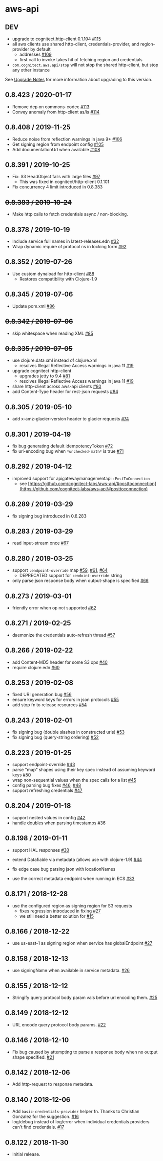 # aws-api

## DEV

* upgrade to cognitect.http-client 0.1.104 [#115](https://github.com/cognitect-labs/aws-api/issues/115)
* all aws clients use shared http-client, credentials-provider, and region-provider by default
  * addresses [#109](https://github.com/cognitect-labs/aws-api/issues/109)
  * first call to invoke takes hit of fetching region and credentials
* `com.cognitect.aws.api/stop` will not stop the shared http-client, but stop any other instance

See [Upgrade Notes](https://github.com/cognitect-labs/aws-api/blob/master/UPGRADE.md) for more
information about upgrading to this version.

## 0.8.423 / 2020-01-17

* Remove dep on commons-codec [#113](https://github.com/cognitect-labs/aws-api/issues/113)
* Convey anomaly from http-client as/is [#114](https://github.com/cognitect-labs/aws-api/issues/114)

## 0.8.408 / 2019-11-25

* Reduce noise from reflection warnings in java 9+ [#106](https://github.com/cognitect-labs/aws-api/issues/106)
* Get signing region from endpoint config [#105](https://github.com/cognitect-labs/aws-api/issues/105)
* Add documentationUrl when available [#108](https://github.com/cognitect-labs/aws-api/issues/108)

## 0.8.391 / 2019-10-25

* Fix: S3 HeadObject fails with large files [#97](https://github.com/cognitect-labs/aws-api/issues/97)
  * This was fixed in cognitect/http-client 0.1.101
* Fix concurrency 4 limit introduced in 0.8.383

## ~~0.8.383 / 2019-10-24~~

* Make http calls to fetch credentials async / non-blocking.

## 0.8.378 / 2019-10-19

* Include service full names in latest-releases.edn [#32](https://github.com/cognitect-labs/aws-api/issues/32)
* Wrap dynamic require of protocol ns in locking form [#92](https://github.com/cognitect-labs/aws-api/issues/92)

## 0.8.352 / 2019-07-26

* Use custom dynaload for http-client [#88](https://github.com/cognitect-labs/aws-api/issues/88)
  * Restores compatibility with Clojure-1.9

## 0.8.345 / 2019-07-06

* Update pom.xml [#86](https://github.com/cognitect-labs/aws-api/issues/86)

## ~~0.8.342 / 2019-07-06~~

* skip whitespace when reading XML [#85](https://github.com/cognitect-labs/aws-api/issues/85)

## ~~0.8.335 / 2019-07-05~~

* use clojure.data.xml instead of clojure.xml
  * resolves Illegal Reflective Access warnings in java 11 [#19](https://github.com/cognitect-labs/aws-api/issues/19)
* upgrade cognitect http-client
  * upgrades jetty to 9.4 [#81](https://github.com/cognitect-labs/aws-api/issues/81)
  * resolves Illegal Reflective Access warnings in java 11 [#19](https://github.com/cognitect-labs/aws-api/issues/19)
* share http-client across aws-api clients [#80](https://github.com/cognitect-labs/aws-api/issues/80)
* add Content-Type header for rest-json requests [#84](https://github.com/cognitect-labs/aws-api/issues/84)

## 0.8.305 / 2019-05-10

* add x-amz-glacier-version header to glacier requests [#74](https://github.com/cognitect-labs/aws-api/issues/74)

## 0.8.301 / 2019-04-19

* fix bug generating default idempotencyToken [#72](https://github.com/cognitect-labs/aws-api/issues/72)
* fix uri-encoding bug when `*unchecked-math*` is true [#71](https://github.com/cognitect-labs/aws-api/issues/71)

## 0.8.292 / 2019-04-12

* improved support for apigatewaymanagementapi `:PostToConnection`
  * see [https://github.com/cognitect-labs/aws-api/#posttoconnection](https://github.com/cognitect-labs/aws-api/#posttoconnection)

## 0.8.289 / 2019-03-29

* fix signing bug introduced in 0.8.283

## 0.8.283 / 2019-03-29

* read input-stream once [#67](https://github.com/cognitect-labs/aws-api/issues/67)

## 0.8.280 / 2019-03-25

* support `:endpoint-override` map [#59](https://github.com/cognitect-labs/aws-api/issues/59), [#61](https://github.com/cognitect-labs/aws-api/issues/61), [#64](https://github.com/cognitect-labs/aws-api/issues/64)
  * DEPRECATED support for `:endoint-override` string
* only parse json response body when output-shape is specified [#66](https://github.com/cognitect-labs/aws-api/issues/66)

## 0.8.273 / 2019-03-01

* friendly error when op not supported [#62](https://github.com/cognitect-labs/aws-api/issues/62)

## 0.8.271 / 2019-02-25

* daemonize the credentials auto-refresh thread [#57](https://github.com/cognitect-labs/aws-api/issues/57)

## 0.8.266 / 2019-02-22

* add Content-MD5 header for some S3 ops [#40](https://github.com/cognitect-labs/aws-api/issues/40)
* require clojure.edn [#60](https://github.com/cognitect-labs/aws-api/issues/60)

## 0.8.253 / 2019-02-08

* fixed URI generation bug [#56](https://github.com/cognitect-labs/aws-api/issues/56)
* ensure keyword keys for errors in json protocols [#55](https://github.com/cognitect-labs/aws-api/issues/55)
* add stop fn to release resources [#54](https://github.com/cognitect-labs/aws-api/issues/54)

## 0.8.243 / 2019-02-01

* fix signing bug (double slashes in constructed uris) [#53](https://github.com/cognitect-labs/aws-api/issues/53)
* fix signing bug (query-string ordering) [#52](https://github.com/cognitect-labs/aws-api/issues/52)

## 0.8.223 / 2019-01-25

* support endpoint-override [#43](https://github.com/cognitect-labs/aws-api/issues/43)
* parse "map" shapes using their key spec instead of assuming keyword keys [#50](https://github.com/cognitect-labs/aws-api/issues/50)
* wrap non-sequential values when the spec calls for a list [#45](https://github.com/cognitect-labs/aws-api/issues/45)
* config parsing bug fixes [#46](https://github.com/cognitect-labs/aws-api/issues/46), [#48](https://github.com/cognitect-labs/aws-api/issues/48)
* support refreshing credentials [#47](https://github.com/cognitect-labs/aws-api/issues/47)

## 0.8.204 / 2019-01-18

* support nested values in config [#42](https://github.com/cognitect-labs/aws-api/issues/42)
* handle doubles when parsing timestamps [#36](https://github.com/cognitect-labs/aws-api/issues/36)

## 0.8.198 / 2019-01-11

* support HAL responses [#30](https://github.com/cognitect-labs/aws-api/issues/30)

* extend Datafiable via metadata (allows use with clojure-1.9) [#44](https://github.com/cognitect-labs/aws-api/issues/44)

* fix edge case bug parsing json with locationNames

* use the correct metadata endpoint when running in ECS [#33](https://github.com/cognitect-labs/aws-api/issues/33)

## 0.8.171 / 2018-12-28

* use the configured region as signing region for S3 requests
  * fixes regression introduced in fixing [#27](https://github.com/cognitect-labs/aws-api/issues/27)
  * we still need a better solution for [#15](https://github.com/cognitect-labs/aws-api/issues/15)

## 0.8.166 / 2018-12-22

* use us-east-1 as signing region when service has globalEndpoint [#27](https://github.com/cognitect-labs/aws-api/issues/27)

## 0.8.158 / 2018-12-13

* use signingName when available in service metadata. [#26](https://github.com/cognitect-labs/aws-api/issues/26)

## 0.8.155 / 2018-12-12

* Stringify query protocol body param vals before url encoding them. [#25](https://github.com/cognitect-labs/aws-api/issues/25)

## 0.8.149 / 2018-12-12

* URL encode query protocol body params. [#22](https://github.com/cognitect-labs/aws-api/issues/22)

## 0.8.146 / 2018-12-10

* Fix bug caused by attempting to parse a response body when no output shape specified. [#21](https://github.com/cognitect-labs/aws-api/issues/21)

## 0.8.142 / 2018-12-06

* Add http-request to response metadata.

## 0.8.140 / 2018-12-06

* Add `basic-credentials-provider` helper fn. Thanks to Christian Gonzalez for the suggestion. [#16](https://github.com/cognitect-labs/aws-api/issues/16)
* log/debug instead of log/error when individual credentials providers can't find credentials. [#17](https://github.com/cognitect-labs/aws-api/issues/17)

## 0.8.122 / 2018-11-30

* Initial release.
